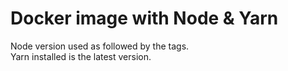 # Docker image with Node & Yarn

Node version used as followed by the tags.  
Yarn installed is the latest version.
